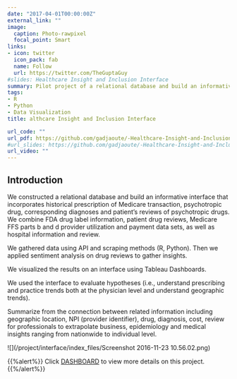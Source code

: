 ```yaml
---
date: "2017-04-01T00:00:00Z"
external_link: ""
image:
  caption: Photo-rawpixel
  focal_point: Smart
links:
- icon: twitter
  icon_pack: fab
  name: Follow
  url: https://twitter.com/TheGuptaGuy
#slides: Healthcare Insight and Inclusion Interface     
summary: Pilot project of a relational database and build an informative interface that incorporates historical prescription of Medicare transaction, psychotropic drug, corresponding diagnoses and patient’s reviews of psychotropic drugs.
tags:
- R
- Python
- Data Visualization
title: althcare Insight and Inclusion Interface

url_code: ""
url_pdf: https://github.com/gadjaoute/-Healthcare-Insight-and-Inclusion-Interface-
#url_slides: https://github.com/gadjaoute/-Healthcare-Insight-and-Inclusion-Interface-
url_video: ""
---
```


## Introduction

We constructed a relational database and build an informative interface that incorporates historical prescription of Medicare transaction, psychotropic drug, corresponding diagnoses and patient’s reviews of psychotropic drugs. 
We combine FDA drug label information, patient drug reviews, Medicare FFS parts b and d provider utilization and payment data sets, as well as hospital information and review. 

We gathered data using API and scraping methods (R, Python). Then we applied sentiment analysis on drug reviews to gather insights. 

We visualized the results on an interface using Tableau Dashboards.

We used the interface to evaluate hypotheses (i.e., understand prescribing and practice trends both at the physician level and understand geographic trends). 

Summarize from the connection between related information including geographic location, NPI (provider identifier), drug, diagnosis, cost, review for professionals to extrapolate business, epidemiology and medical insights ranging from nationwide to individual level.

![](/project/interface/index_files/Screenshot 2016-11-23 10.56.02.png)


{{%alert%}}
Click [DASHBOARD](https://github.com/gadjaoute/-Healthcare-Insight-and-Inclusion-Interface-) to view more details on this project.
{{%/alert%}}

